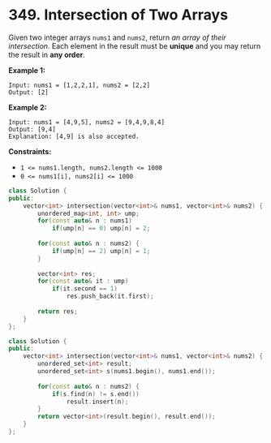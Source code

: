 # 349. Intersection of Two Arrays

Given two integer arrays `nums1` and `nums2`, return *an array of their intersection*. Each element in the result must be **unique** and you may return the result in **any order**.

**Example 1:**

```
Input: nums1 = [1,2,2,1], nums2 = [2,2]
Output: [2]

```

**Example 2:**

```
Input: nums1 = [4,9,5], nums2 = [9,4,9,8,4]
Output: [9,4]
Explanation: [4,9] is also accepted.

```

**Constraints:**

- `1 <= nums1.length, nums2.length <= 1000`
- `0 <= nums1[i], nums2[i] <= 1000`

```cpp
class Solution {
public:  
    vector<int> intersection(vector<int>& nums1, vector<int>& nums2) {
        unordered_map<int, int> ump;
        for(const auto& n : nums1)
            if(ump[n] == 0) ump[n] = 2;
        
        for(const auto& n : nums2) {
            if(ump[n] == 2) ump[n] = 1;
        }
            
        vector<int> res;
        for(const auto& it : ump) 
            if(it.second == 1) 
                res.push_back(it.first);
        
        return res;   
    }
};
```

```cpp
class Solution {
public:  
    vector<int> intersection(vector<int>& nums1, vector<int>& nums2) {
        unordered_set<int> result;
        unordered_set<int> s(nums1.begin(), nums1.end());
        
        for(const auto& n : nums2) {
            if(s.find(n) != s.end())
                result.insert(n);
        } 
        return vector<int>(result.begin(), result.end());   
    }
};
```